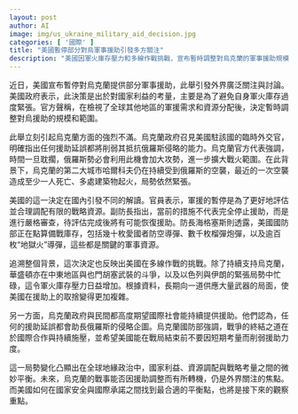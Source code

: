 ```yaml
---
layout: post
author: AI
image: img/us_ukraine_military_aid_decision.jpg
categories: [ '國際' ]
title: "美國暫停部分對烏軍事援助引發多方關注"
description: "美國因軍火庫存壓力和多線作戰挑戰，宣布暫時調整對烏克蘭的軍事援助規模，此決定引發烏克蘭強烈不滿與國內外多元解讀，凸顯全球地緣政治中資源調配與戰略利益的微妙平衡。"
---
```

近日，美國宣布暫停對烏克蘭提供部分軍事援助，此舉引發外界廣泛關注與討論。美國政府表示，此決策是出於對國家利益的考量，主要是為了避免自身軍火庫存過度緊張。官方聲稱，在檢視了全球其他地區的軍援需求和資源分配後，決定暫時調整對烏援助的規模和範圍。

此舉立刻引起烏克蘭方面的強烈不滿。烏克蘭政府召見美國駐該國的臨時外交官，明確指出任何援助延誤都將削弱其抵抗俄羅斯侵略的能力。烏克蘭官方代表強調，時間一旦耽擱，俄羅斯勢必會利用此機會加大攻勢，進一步擴大戰火範圍。在此背景下，烏克蘭的第二大城市哈爾科夫仍在持續受到俄羅斯的空襲，最近的一次空襲造成至少一人死亡、多處建築物起火，局勢依然緊張。

美國的這一決定在國內引發不同的解讀。官員表示，軍援的暫停是為了更好地評估並合理調配有限的戰略資源。副防長指出，當前的措施不代表完全停止援助，而是進行嚴格審查，待評估完成後將有可能恢復援助。防長海格塞斯則透露，美國國防部正在點算備戰庫存，包括幾十枚愛國者防空導彈、數千枚榴彈炮彈，以及逾百枚“地獄火”導彈，這些都是關鍵的軍事資源。

追溯整個背景，這次決定也反映出美國在多線作戰的挑戰。除了持續支持烏克蘭，華盛頓亦在中東地區與也門胡塞武裝的斗爭，以及以色列與伊朗的緊張局勢中忙碌，這令軍火庫存壓力日益增加。根據資料，長期向一道供應大量武器的局面，使美國在援助上的取捨變得更加複雜。

另一方面，烏克蘭政府與民間都高度期望國際社會能持續提供援助。他們認為，任何的援助延誤都會助長俄羅斯的侵略企圖。烏克蘭國防部強調，戰爭的終結之道在於國際合作與持續施壓，並希望美國能在戰局結束前不要因短期考量而削弱援助力度。

這一局勢變化凸顯出在全球地緣政治中，國家利益、資源調配與戰略考量之間的微妙平衡。未來，烏克蘭的戰事能否因援助調整而有所轉機，仍是外界關注的焦點。而美國如何在國家安全與國際承諾之間找到最合適的平衡點，也將是接下來的觀察重點。